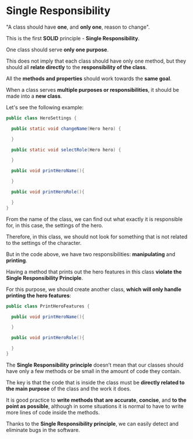 # Single Responsibility

"A class should have **one**, and **only one**, reason to change".

This is the first **SOLID** principle - **Single Responsibility**.

One class should serve **only one purpose**.

This does not imply that each class should have only one method, but they should all **relate directly** to the **responsibility of the class**.

All the **methods and properties** should work towards the **same goal**.

When a class serves **multiple purposes or responsibilities**, it should be made into a **new class**.

Let's see the following example:

```java
public class HeroSettings {​

  public static void changeName(Hero hero) {​

  }​

  public static void selectRole(Hero hero) {​

  }

  public void printHeroName(){

  }

  public void printHeroRole(){

  }
}
```

From the name of the class, we can find out what exactly it is responsible for, in this case, the settings of the hero.

Therefore, in this class, we should not look for something that is not related to the settings of the character.

But in the code above, we have two responsibilities: **manipulating** and **printing**.

Having a method that prints out the hero features in this class **violate the Single Responsibility Principle**.

For this purpose, we should create another class, **which will only handle printing the hero features**:

```java
public class PrintHeroFeatures {​

  public void printHeroName(){

  }

  public void printHeroRole(){

  }
}
```

The **Single Responsibility principle** doesn’t mean that our classes should have only a few methods or be small in the amount of code they contain.​

The key is that the code that is inside the class must be **directly related to the main purpose** of the class and the work it does.

It is good practice to **write methods that are accurate**, **concise**, and **to the point as possible**, although in some situations it is normal to have to write more lines of code inside the methods.

Thanks to the **Single Responsibility principle**, we can easily detect and eliminate bugs in the software.​
